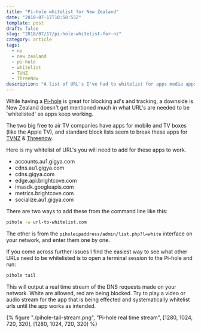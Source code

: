 ```yaml
---
title: "Pi-hole whitelist for New Zealand"
date: "2018-07-17T18:58:55Z"
template: post
draft: false
slug: "2018/07/17/pi-hole-whitelist-for-nz"
category: article
tags:
  - nz
  - new zealand
  - pi-hole
  - whitelist
  - TVNZ
  - ThreeNow
description: "A list of URL's I've had to whitelist for apps media apps in New Zealand"
---
```


While having a [Pi-hole](https://pi-hole.net/) is great for blocking ad's and tracking, a downside is New Zealand doesn't get mentioned much in what URL's are needed to be 'whitelisted' so apps keep working.

The two big free to air TV companies have apps for mobile and TV boxes (like the Apple TV), and standard block lists seem to break these apps for [TVNZ](https://www.tvnz.co.nz/shows) & [Threenow](https://www.threenow.co.nz/).

Here is my whitelist of URL's you will need to add for these apps to work.

- accounts.au1.gigya.com
- cdns.au1.gigya.com
- cdns.gigya.com
- edge.api.brightcove.com
- imasdk.googleapis.com
- metrics.brightcove.com
- socialize.au1.gigya.com

There are two ways to add these from the command line like this:

```sh
pihole -w url-to-whitelist.com
```

The other is from the `piholeipaddress/admin/list.php?l=white` interface on your network, and enter them one by one.

If you come across further issues I find the easiest way to see what other URLs need to be whitelisted is to open a terminal session to the Pi-hole and run:

```sh
pihole tail
```

This will output a real time stream of the DNS requests made on your network. White are allowed, red are being blocked. Try to play a video or audio stream for the app that is being effected and systematically whitelist urls until the app works as intended.

{% figure "./pihole-tail-stream.png", "Pi-hole real time stream", [1280, 1024, 720, 320], [1280, 1024, 720, 320] %}
